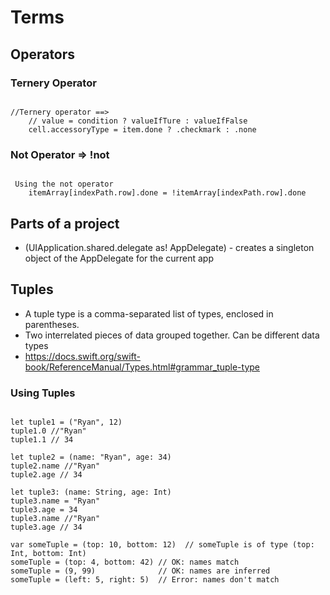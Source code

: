 # Terms

## Operators

### Ternery Operator

<pre><code>
//Ternery operator ==>
    // value = condition ? valueIfTure : valueIfFalse
    cell.accessoryType = item.done ? .checkmark : .none
</code></pre>

### Not Operator => !not

<pre><code>
 Using the not operator
    itemArray[indexPath.row].done = !itemArray[indexPath.row].done
</code></pre>

## Parts of a project
- (UIApplication.shared.delegate as! AppDelegate) - creates a singleton object of the AppDelegate for the current app

## Tuples
- A tuple type is a comma-separated list of types, enclosed in parentheses.
- Two interrelated pieces of data grouped together. Can be different data types
- https://docs.swift.org/swift-book/ReferenceManual/Types.html#grammar_tuple-type

### Using Tuples

<pre><code>
let tuple1 = ("Ryan", 12)
tuple1.0 //"Ryan"
tuple1.1 // 34

let tuple2 = (name: "Ryan", age: 34)
tuple2.name //"Ryan"
tuple2.age // 34

let tuple3: (name: String, age: Int)
tuple3.name = "Ryan"
tuple3.age = 34
tuple3.name //"Ryan"
tuple3.age // 34

var someTuple = (top: 10, bottom: 12)  // someTuple is of type (top: Int, bottom: Int)
someTuple = (top: 4, bottom: 42) // OK: names match
someTuple = (9, 99)              // OK: names are inferred
someTuple = (left: 5, right: 5)  // Error: names don't match
</code></pre>
